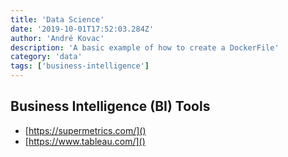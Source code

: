 ```yaml
---
title: 'Data Science'
date: '2019-10-01T17:52:03.284Z'
author: 'André Kovac'
description: 'A basic example of how to create a DockerFile'
category: 'data'
tags: ['business-intelligence']
---
```


## Business Intelligence (BI) Tools

- [https://supermetrics.com/]()
- [https://www.tableau.com/]()
